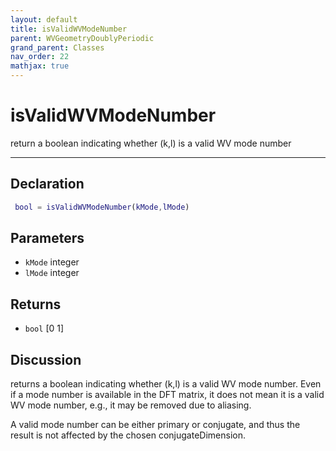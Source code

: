 ```yaml
---
layout: default
title: isValidWVModeNumber
parent: WVGeometryDoublyPeriodic
grand_parent: Classes
nav_order: 22
mathjax: true
---
```


#  isValidWVModeNumber

return a boolean indicating whether (k,l) is a valid WV mode number


---

## Declaration
```matlab
 bool = isValidWVModeNumber(kMode,lMode)
```
## Parameters
+ `kMode`  integer
+ `lMode`  integer

## Returns
+ `bool`  [0 1]

## Discussion

  returns a boolean indicating whether (k,l) is a valid WV mode
  number. Even if a mode number is available in the DFT matrix,
  it does not mean it is a valid WV mode number, e.g., it may
  be removed due to aliasing.
 
  A valid mode number can be either primary or conjugate, and
  thus the result is not affected by the chosen
  conjugateDimension.
 
          
